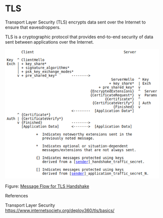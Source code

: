 # TLS

Transport Layer Security (TLS) encrypts data sent over the Internet to ensure that eavesdroppers.

TLS is a cryptographic protocol that provides end-to-end security of data sent between applications over the Internet.

![alt text](https://github.com/jylhakos/InternetOfThings/blob/main/Security/TLS/tls.png?raw=true)

Figure: [Message Flow for TLS Handshake](https://datatracker.ietf.org/doc/html/rfc8446) 

References

Transport Layer Security https://www.internetsociety.org/deploy360/tls/basics/

